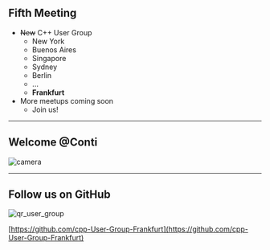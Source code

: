 ## Fifth Meeting

- ~~New~~ C++ User Group
  - New York
  - Buenos Aires
  - Singapore
  - Sydney
  - Berlin
  - ...
  - **Frankfurt**  
- More meetups coming soon
  - Join us! 

---
   
## Welcome @Conti

<img src="/camera.png" alt="camera" class="h-100"/>

---

## Follow us on GitHub

<img src="/qr_user_group.png" alt="qr_user_group" class="h-70"/>

[https://github.com/cpp-User-Group-Frankfurt](https://github.com/cpp-User-Group-Frankfurt)


